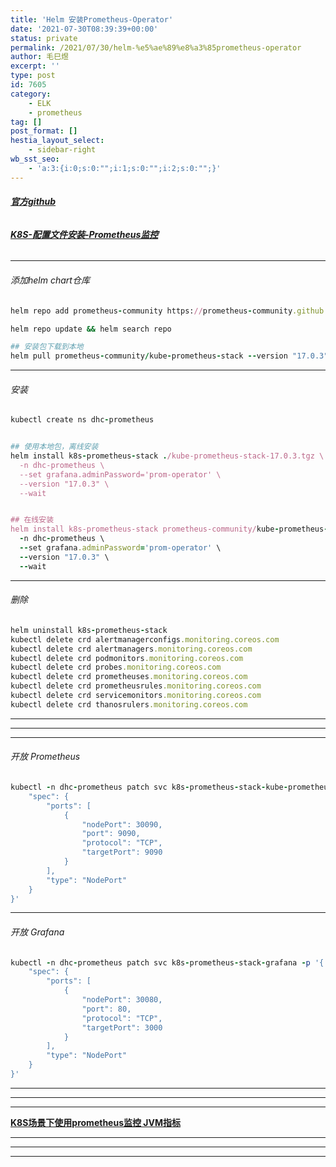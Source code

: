 ```yaml
---
title: 'Helm 安装Prometheus-Operator'
date: '2021-07-30T08:39:39+00:00'
status: private
permalink: /2021/07/30/helm-%e5%ae%89%e8%a3%85prometheus-operator
author: 毛巳煜
excerpt: ''
type: post
id: 7605
category:
    - ELK
    - prometheus
tag: []
post_format: []
hestia_layout_select:
    - sidebar-right
wb_sst_seo:
    - 'a:3:{i:0;s:0:"";i:1;s:0:"";i:2;s:0:"";}'
---
```

###### **[官方github](https://github.com/prometheus-community/helm-charts/tree/main/charts/kube-prometheus-stack#kube-prometheus-stack "官方github")**

###### **[K8S-配置文件安装-Prometheus监控](http://www.dev-share.top/2019/06/19/k8s-%e5%ae%89%e8%a3%85-prometheus%e7%9b%91%e6%8e%a7/ "K8S-配置文件安装-Prometheus监控")**

- - - - - -

###### 添加helm chart仓库

```ruby
helm repo add prometheus-community https://prometheus-community.github.io/helm-charts

helm repo update && helm search repo

## 安装包下载到本地
helm pull prometheus-community/kube-prometheus-stack --version "17.0.3"


```

- - - - - -

###### 安装

```ruby
kubectl create ns dhc-prometheus


## 使用本地包，离线安装
helm install k8s-prometheus-stack ./kube-prometheus-stack-17.0.3.tgz \
  -n dhc-prometheus \
  --set grafana.adminPassword='prom-operator' \
  --version "17.0.3" \
  --wait


## 在线安装
helm install k8s-prometheus-stack prometheus-community/kube-prometheus-stack \
  -n dhc-prometheus \
  --set grafana.adminPassword='prom-operator' \
  --version "17.0.3" \
  --wait


```

- - - - - -

###### 删除

```ruby
helm uninstall k8s-prometheus-stack
kubectl delete crd alertmanagerconfigs.monitoring.coreos.com
kubectl delete crd alertmanagers.monitoring.coreos.com
kubectl delete crd podmonitors.monitoring.coreos.com
kubectl delete crd probes.monitoring.coreos.com
kubectl delete crd prometheuses.monitoring.coreos.com
kubectl delete crd prometheusrules.monitoring.coreos.com
kubectl delete crd servicemonitors.monitoring.coreos.com
kubectl delete crd thanosrulers.monitoring.coreos.com

```

- - - - - -

- - - - - -

- - - - - -

###### 开放 Prometheus

```ruby
kubectl -n dhc-prometheus patch svc k8s-prometheus-stack-kube-prometheus -p '{
    "spec": {
        "ports": [
            {
                "nodePort": 30090,
                "port": 9090,
                "protocol": "TCP",
                "targetPort": 9090
            }
        ],
        "type": "NodePort"
    }
}'


```

- - - - - -

###### 开放 Grafana

```ruby
kubectl -n dhc-prometheus patch svc k8s-prometheus-stack-grafana -p '{
    "spec": {
        "ports": [
            {
                "nodePort": 30080,
                "port": 80,
                "protocol": "TCP",
                "targetPort": 3000
            }
        ],
        "type": "NodePort"
    }
}'


```

- - - - - -

- - - - - -

- - - - - -

**[K8S场景下使用prometheus监控 JVM指标](http://www.dev-share.top/2021/08/02/k8s%e5%9c%ba%e6%99%af%e4%b8%8b%e4%bd%bf%e7%94%a8prometheus%e7%9b%91%e6%8e%a7-jvm%e6%8c%87%e6%a0%87/ "K8S场景下使用prometheus监控 JVM指标")**

- - - - - -

- - - - - -

- - - - - -